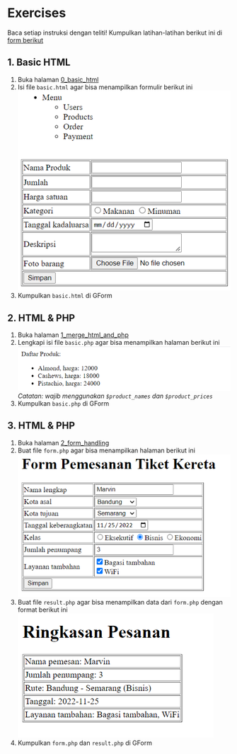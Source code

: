# Exercises

Baca setiap instruksi dengan teliti!
Kumpulkan latihan-latihan berikut ini di [form berikut](https://forms.gle/Fu9VWWrTtq4UWsMt5)

## 1. Basic HTML
1. Buka halaman [0_basic_html](./0_basic_html)
2. Isi file `basic.html` agar bisa menampilkan formulir berikut ini<br>
![basic_html](./0_basic_html/assets/basic_html.png)<br>
3. Kumpulkan `basic.html` di GForm

## 2. HTML & PHP
1. Buka halaman [1_merge_html_and_php](./1_merge_html_and_php)
2. Lengkapi isi file `basic.php` agar bisa menampilkan halaman berikut ini<br>
![example](./1_merge_html_and_php/assets/example.png)<br>
*Catatan: wajib menggunakan `$product_names` dan `$product_prices`*<br>
3. Kumpulkan `basic.php` di GForm

## 3. HTML & PHP
1. Buka halaman [2_form_handling](./2_form_handling)
2. Buat file `form.php` agar bisa menampilkan halaman berikut ini<br>
![form](./2_form_handling/assets/form.png)<br>
3. Buat file `result.php` agar bisa menampilkan data dari `form.php` dengan format berikut ini<br>
![result](./2_form_handling/assets/result.png)<br>
4. Kumpulkan `form.php` dan `result.php` di GForm
